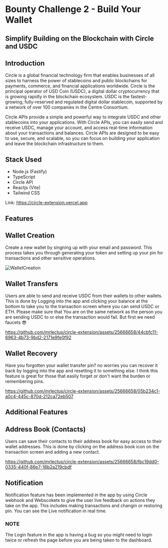 # Bounty Challenge 2 - Build Your Wallet

## Simplify Building on the Blockchain with Circle and USDC

## Introduction

Circle is a global financial technology firm that enables businesses of all sizes to harness the power of stablecoins and public blockchains for payments, commerce, and financial applications worldwide. Circle is the principal operator of USD Coin (USDC), a digital dollar cryptocurrency that is growing rapidly in the blockchain ecosystem. USDC is the fastest-growing, fully-reserved and regulated digital dollar stablecoin, supported by a network of over 100 companies in the Centre Consortium.

Circle APIs provide a simple and powerful way to integrate USDC and other stablecoins into your applications. With Circle APIs, you can easily send and receive USDC, manage your account, and access real-time information about your transactions and balances. Circle APIs are designed to be easy to use, secure, and scalable, so you can focus on building your application and leave the blockchain infrastructure to them.

## Stack Used

- Node.js (Fastify)
- TypeScript
- Circle API
- Reactjs (Vite)
- Tailwind CSS

Link: https://circle-extension.vercel.app

## Features

## Wallet Creation

Create a new wallet by singning up with your email and password. This process takes you through generating your token and setting up your
pin for transactions and other sensitive operations.

![WalletCreation](https://github.com/mrlectus/circle-extension/assets/25666658/4125ebf2-d4fe-4881-8d99-b4df83479565)

## Wallet Transfers

Users are able to send and receive USDC from their wallets to other wallets. This is done by Logging into the app and clicking your balance
at the bottom to take you to the transaction screen where you can send USDC or ETH. Please make sure that You are on the same network as the
person you are sending USDC to or else the transaction would fail. But first we need faucets 😎


https://github.com/mrlectus/circle-extension/assets/25666658/44cbfc11-6963-4b73-9bd2-2171e9fe0f92

## Wallet Recovery

Have you forgotten your wallet transfer pin? no worries you can recover it back by logging into the app and resetting it to something else. I think this feature is great for those that easily forget or don't want the burden or remembering pins.

https://github.com/mrlectus/circle-extension/assets/25666658/05b234c1-a0c4-445c-870d-212ca72eb507

## Additional Features

## Address Book (Contacts)

Users can save their contacts to their address book for easy access to their wallet addresses. This is done by clicking on the address book icon on the transaction screen and adding a new contact.

https://github.com/mrlectus/circle-extension/assets/25666658/fbc19dd0-0335-440f-86e7-18b2a219cbdf

## Notification

Notification feature has been implemented in the app by using Circle webhook and Webscokets to give the user live feedback on actions they
take on the app. This includes making transactions and changin or restoring pin. You can see the Live notification in real time.

### NOTE
The Login feature in the app is having a bug so you might need to login twice or refresh the page before you are being taken to the dashboard.
